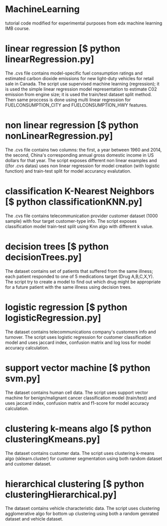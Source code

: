 # MachineLearning
tutorial code modified for experimental purposes from edx machine learning  IMB course.

# linear regression  [$ python linearRegression.py]
The .cvs file contains model-specific fuel consumption ratings and estimated carbon dioxide emissions for new light-duty vehicles for retail sale in Canada.
The script use supervised machine learning (regression); it is used the simple linear regression model representation to estimate C02 emission from engine size; it is used the train/test dataset split method.
Then same proccess is done using multi linear regression for FUELCONSUMPTION_CITY and FUELCONSUMPTION_HWY features.

# non linear regression [$ python nonLinearRegression.py]
The .cvs file contains two columns: the first, a year between 1960 and 2014, the second, China's corresponding annual gross domestic income in US dollars for that year.
The script exposes different non linear examples and ((for .cvs datas) uses non linear regression for model creation (with logistic function) and train-test split for model accurancy evalutation. 

# classification K-Nearest Neighbors [$ python classificationKNN.py]
The .cvs file contains telecommunication provider customer dataset (1000 sample) with four target customer-type info.
The script exposes classification model train-test split using Knn algo with different k value.

# decision trees [$ python decisionTrees.py]
The dataset contains set of patients that suffered from the same illness; each patient responded to one of 5 medications target (Drug A,B,C,X,Y). The script try to create a model to find out which drug might be appropriate for a future patient with the same illness using decision trees.

# logistic regression [$ python logisticRegression.py]
The dataset contains telecommunications company's customers info and turnover.
The script uses logistic regression for customer classification model and uses jaccard index, confusion matrix and log loss for model accuracy calculation. 

# support vector machine [$ python svm.py]
The dataset contains human cell data. The script uses support vector machine for benign/malignant cancer classification model (train/test) and uses jaccard index, confusion matrix and f1-score for model accuracy calculation. 

# clustering k-means algo [$ python clusteringKmeans.py]
The dataset contains customer data. The script uses clustering k-means algo (sklearn.cluster) for customer segmentation using both random dataset and customer dataset.

# hierarchical clustering [$ python clusteringHierarchical.py]
The dataset contains vehicle characteristic data. The script uses clustering agglomerative algo for bottom up clustering using both a random genrated dataset and vehicle dataset.
